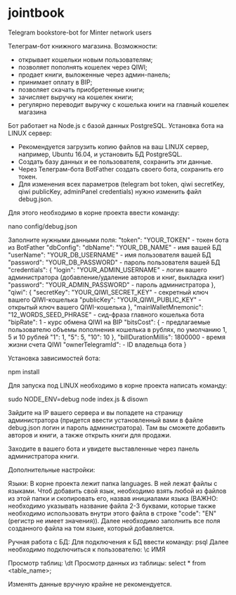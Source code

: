 # jointbook
Telegram bookstore-bot for Minter network users

Телеграм-бот книжного магазина.
Возможности:

- открывает кошельки новым пользователям;
- позволяет пополнять кошелек через QIWI;
- продает книги, выложенные через админ-панель;
- принимает оплату в BIP;
- позволяет скачать приобретенные книги;
- зачисляет выручку на кошелек книги;
- регулярно переводит выручку с кошелька книги на главный кошелек магазина

Бот работает на Node.js с базой данных PostgreSQL.
Установка бота на LINUX сервер:

- Рекомендуется загрузить копию файлов на ваш LINUX сервер, например, Ubuntu 16.04, и установить БД PostgreSQL.
- Создать базу данных и ее пользователя, сохранить эти данные.
- Через Телеграм-бота BotFather создать своего бота, сохранить его токен.
- Для изменения всех параметров (telegram bot token, qiwi secretKey, qiwi publicKey, adminPanel credentials) нужно изменить файл debug.json.

Для этого необходимо в корне проекта ввести команду:

nano config/debug.json

Заполните нужными данными поля:
"token": "YOUR_TOKEN" - токен бота из BotFather
"dbConfig":
"dbName": "YOUR_DB_NAME" - имя вашей БД
"userName": "YOUR_DB_USERNAME" - имя пользователя вашей БД
"password": "YOUR_DB_PASSWORD" - пароль пользователя вашей БД
"credentials": {
"login": "YOUR_ADMIN_USERNAME" - логин вашего администратора (добавление/удаление авторов и книг, выкладка книг)
"password": "YOUR_ADMIN_PASSWORD" - пароль администратора
},
"qiwi": {
"secretKey": "YOUR_QIWI_SECRET_KEY" - секретный ключ вашего QIWI-кошелька
"publicKey": "YOUR_QIWI_PUBLIC_KEY" - открытый ключ вашего QIWI-кошелька
},
"mainWalletMnemonic": "12_WORDS_SEED_PHRASE" - сид-фраза главного кошелька бота
"bipRate": 1 - курс обмена QIWI на BIP
"bitsCost": { - предлагаемые пользователю объемы пополнения кошелька в рублях, по умолчанию 1, 5 и 10 рублей
"1": 1,
"5": 5,
"10": 10
},
"billDurationMillis": 1800000 - время жизни счета QIWI
"ownerTelegramId": - ID владельца бота
}

Установка зависимостей бота:

npm install

Для запуска под LINUX необходимо в корне проекта написать команду:

sudo NODE_ENV=debug node index.js & disown


Зайдите на IP вашего сервера и вы попадете на страницу администратора (придется ввести установленный вами в файле debug.json логин и пароль администратора).
Там вы сможете добавить авторов и книги, а также открыть книги для продажи.

Заходите в вашего бота и увидете выставленные через панель администратора книги.

Дополнительные настройки:

Языки: В корне проекта лежит папка languages. В ней лежат файлы с языками.
Чтоб добавить свой язык, необходимо взять любой из файлов из этой папки и скопировать его, назвав инициалами языка
(ВАЖНО: необходимо указывать название файла 2-3 буквами, которые также необходимо использовать внутри этого файла в строке "code":
"EN" (регистр не имеет значения)). Далее необходимо заполнить все поля созданного файла на том языке, который добавляется.

Ручная работа с БД:
Для подключения к БД ввести команду:
psql
Далее необходимо подключиться к пользователю: \c ИМЯ

Просмотр таблиц: \dt
Просмотр данных из таблицы: select * from <table_name>;

Изменять данные вручную крайне не рекомендуется.
